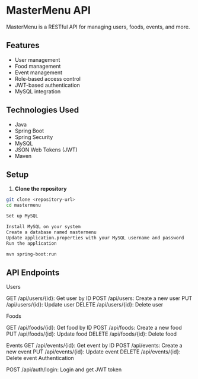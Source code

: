 # MasterMenu API

MasterMenu is a RESTful API for managing users, foods, events, and more.

## Features

- User management
- Food management
- Event management
- Role-based access control
- JWT-based authentication
- MySQL integration

## Technologies Used

- Java
- Spring Boot
- Spring Security
- MySQL
- JSON Web Tokens (JWT)
- Maven

## Setup

1. **Clone the repository**

```bash
git clone <repository-url>
cd mastermenu

Set up MySQL

Install MySQL on your system
Create a database named mastermenu
Update application.properties with your MySQL username and password
Run the application

mvn spring-boot:run

```

## API Endpoints

Users

GET /api/users/{id}: Get user by ID
POST /api/users: Create a new user
PUT /api/users/{id}: Update user
DELETE /api/users/{id}: Delete user


Foods

GET /api/foods/{id}: Get food by ID
POST /api/foods: Create a new food
PUT /api/foods/{id}: Update food
DELETE /api/foods/{id}: Delete food


Events
GET /api/events/{id}: Get event by ID
POST /api/events: Create a new event
PUT /api/events/{id}: Update event
DELETE /api/events/{id}: Delete event
Authentication

POST /api/auth/login: Login and get JWT token







